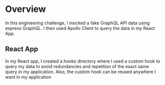 # Overview

In this engineering challenge, I mocked a fake GraphQL API data using express GraphQL.
I then used Apollo Client to query the data in my React App.

## React App

In my React app, I created a hooks directory where I used a custom hook to query my data to avoid redundancies and repetition of the exact same query in my application. Also, the custom hook can be reused anywhere I want in my application
